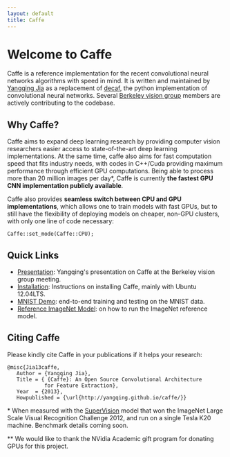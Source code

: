 ```yaml
---
layout: default
title: Caffe
---
```


Welcome to Caffe
================

Caffe is a reference implementation for the recent convolutional neural networks algorithms with speed in mind. It is written and maintained by [Yangqing Jia](http://www.eecs.berkeley.edu/~jiayq/) as a replacement of [decaf](http://decaf.berkeleyvision.org/), the python implementation of convolutional neural networks. Several [Berkeley vision group](http://www.berkeelyvision.org/) members are actively contributing to the codebase.

Why Caffe?
----------

Caffe aims to expand deep learning research by providing computer vision researchers easier access to state-of-the-art deep learning implementations. At the same time, caffe also aims for fast computation speed that fits industry needs, with codes in C++/Cuda providing maximum performance through efficient GPU computations. Being able to process more than 20 million images per day\*, Caffe is currently **the fastest GPU CNN implementation publicly available**.

Caffe also provides **seamless switch between CPU and GPU implementations**, which allows one to train models with fast GPUs, but to still have the flexibility of deploying models on cheaper, non-GPU clusters, with only one line of code necessary:

```
Caffe::set_mode(Caffe::CPU);
```

Quick Links
-----------

* [Presentation](https://docs.google.com/presentation/d/1lzyXMRQFlOYE2Jy0lCNaqltpcCIKuRzKJxQ7vCuPRc8/edit?usp=sharing): Yangqing's presentation on Caffe at the Berkeley vision group meeting.
* [Installation](installation.html): Instructions on installing Caffe, mainly with Ubuntu 12.04LTS.
* [MNIST Demo](mnist.html): end-to-end training and testing on the MNIST data.
* [Reference ImageNet Model](imagenet.html): on how to run the ImageNet reference model.

Citing Caffe
------------
Please kindly cite Caffe in your publications if it helps your research:

    @misc{Jia13caffe,
       Author = {Yangqing Jia},
       Title = { {Caffe}: An Open Source Convolutional Architecture
                for Feature Extraction},
       Year  = {2013},
       Howpublished = {\url{http://yangqing.github.io/caffe/}}

\* When measured with the [SuperVision](http://www.image-net.org/challenges/LSVRC/2012/supervision.pdf) model that won the ImageNet Large Scale Visual Recognition Challenge 2012, and run on a single Tesla K20 machine. Benchmark details coming soon.

\*\* We would like to thank the NVidia Academic gift program for donating GPUs for this project.
